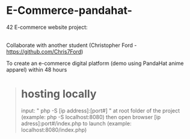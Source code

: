 # E-Commerce-pandahat-

42 E-commerce website project: <br></br>

Collaborate with another student (Christopher Ford - https://github.com/Chris7Ford)

To create an e-commerce digital platform (demo using PandaHat anime apparel) within 48 hours

> # hosting locally
> input: " php -S [ip address]:[port#] " at root folder of the project
> (example: php -S localhost:8080)
> then open browser [ip adress]:port#/index.php to launch
> (example: localhost:8080/index.php)

